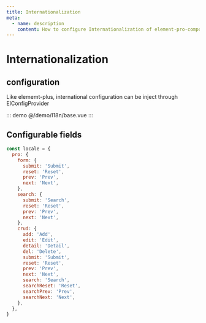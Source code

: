 ```yaml
---
title: Internationalization
meta:
  - name: description
    content: How to configure Internationalization of element-pro-components
---
```


# Internationalization

## configuration

Like elememt-plus, international configuration can be inject through ElConfigProvider

::: demo
@/demo/I18n/base.vue
:::

## Configurable fields

```js
const locale = {
  pro: {
    form: {
      submit: 'Submit',
      reset: 'Reset',
      prev: 'Prev',
      next: 'Next',
    },
    search: {
      submit: 'Search',
      reset: 'Reset',
      prev: 'Prev',
      next: 'Next',
    },
    crud: {
      add: 'Add',
      edit: 'Edit',
      detail: 'Detail',
      del: 'Delete',
      submit: 'Submit',
      reset: 'Reset',
      prev: 'Prev',
      next: 'Next',
      search: 'Search',
      searchReset: 'Reset',
      searchPrev: 'Prev',
      searchNext: 'Next',
    },
  },
}
```
